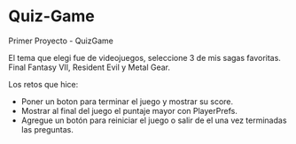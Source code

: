 # Quiz-Game
 Primer Proyecto - QuizGame

El tema que elegi fue de videojuegos, seleccione 3 de mis sagas favoritas.
Final Fantasy VII, Resident Evil y Metal Gear.

Los retos que hice:
* Poner un boton para terminar el juego y mostrar su score.
* Mostrar al final del juego el puntaje mayor con PlayerPrefs.
* Agregue un botón para reiniciar el juego o salir de el una vez terminadas las preguntas.
